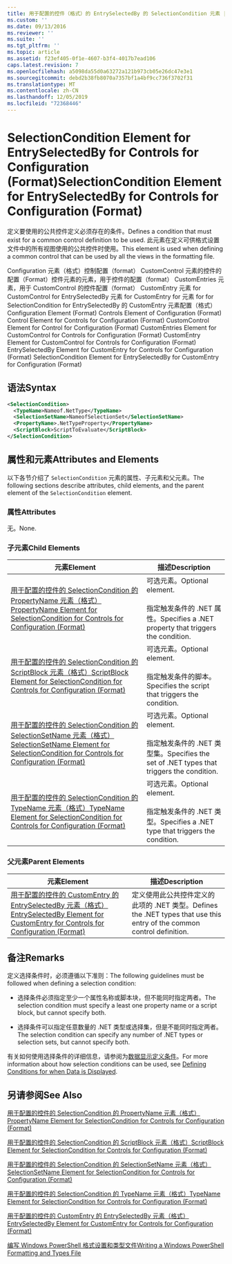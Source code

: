 ```yaml
---
title: 用于配置的控件（格式）的 EntrySelectedBy 的 SelectionCondition 元素 |Microsoft Docs
ms.custom: ''
ms.date: 09/13/2016
ms.reviewer: ''
ms.suite: ''
ms.tgt_pltfrm: ''
ms.topic: article
ms.assetid: f23ef405-0f1e-4607-b3f4-4017b7ead106
caps.latest.revision: 7
ms.openlocfilehash: a5098da55d0a63272a121b973cb05e26dc47e3e1
ms.sourcegitcommit: debd2b38fb8070a7357bf1a4bf9cc736f3702f31
ms.translationtype: MT
ms.contentlocale: zh-CN
ms.lasthandoff: 12/05/2019
ms.locfileid: "72368446"
---
```

# <a name="selectioncondition-element-for-entryselectedby-for-controls-for-configuration-format"></a><span data-ttu-id="c7a95-102">SelectionCondition Element for EntrySelectedBy for Controls for Configuration (Format)</span><span class="sxs-lookup"><span data-stu-id="c7a95-102">SelectionCondition Element for EntrySelectedBy for Controls for Configuration (Format)</span></span>

<span data-ttu-id="c7a95-103">定义要使用的公共控件定义必须存在的条件。</span><span class="sxs-lookup"><span data-stu-id="c7a95-103">Defines a condition that must exist for a common control definition to be used.</span></span> <span data-ttu-id="c7a95-104">此元素在定义可供格式设置文件中的所有视图使用的公共控件时使用。</span><span class="sxs-lookup"><span data-stu-id="c7a95-104">This element is used when defining a common control that can be used by all the views in the formatting file.</span></span>

<span data-ttu-id="c7a95-105">Configuration 元素（格式）控制配置（format） CustomControl 元素的控件的配置（Format）控件元素的元素，用于控件的配置（format） CustomEntries 元素，用于 CustomControl 的控件配置（format） CustomEntry 元素 for CustomControl for EntrySelectedBy 元素 for CustomEntry for 元素 for for SelectionCondition for EntrySelectedBy 的 CustomEntry 元素配置（格式）</span><span class="sxs-lookup"><span data-stu-id="c7a95-105">Configuration Element (Format) Controls Element of Configuration (Format) Control Element for Controls for Configuration (Format) CustomControl Element for Control for Configuration (Format) CustomEntries Element for CustomControl for Controls for Configuration (Format) CustomEntry Element for CustomControl for Controls for Configuration (Format) EntrySelectedBy Element for CustomEntry for Controls for Configuration (Format) SelectionCondition Element for EntrySelectedBy for CustomEntry for Configuration (Format)</span></span>

## <a name="syntax"></a><span data-ttu-id="c7a95-106">语法</span><span class="sxs-lookup"><span data-stu-id="c7a95-106">Syntax</span></span>

```xml
<SelectionCondition>
  <TypeName>Nameof.NetType</TypeName>
  <SelectionSetName>NameofSelectionSet</SelectionSetName>
  <PropertyName>.NetTypeProperty</PropertyName>
  <ScriptBlock>ScriptToEvaluate</ScriptBlock>
</SelectionCondition>
```

## <a name="attributes-and-elements"></a><span data-ttu-id="c7a95-107">属性和元素</span><span class="sxs-lookup"><span data-stu-id="c7a95-107">Attributes and Elements</span></span>

<span data-ttu-id="c7a95-108">以下各节介绍了 `SelectionCondition` 元素的属性、子元素和父元素。</span><span class="sxs-lookup"><span data-stu-id="c7a95-108">The following sections describe attributes, child elements, and the parent element of the `SelectionCondition` element.</span></span>

### <a name="attributes"></a><span data-ttu-id="c7a95-109">属性</span><span class="sxs-lookup"><span data-stu-id="c7a95-109">Attributes</span></span>

<span data-ttu-id="c7a95-110">无。</span><span class="sxs-lookup"><span data-stu-id="c7a95-110">None.</span></span>

### <a name="child-elements"></a><span data-ttu-id="c7a95-111">子元素</span><span class="sxs-lookup"><span data-stu-id="c7a95-111">Child Elements</span></span>

|<span data-ttu-id="c7a95-112">元素</span><span class="sxs-lookup"><span data-stu-id="c7a95-112">Element</span></span>|<span data-ttu-id="c7a95-113">描述</span><span class="sxs-lookup"><span data-stu-id="c7a95-113">Description</span></span>|
|-------------|-----------------|
|[<span data-ttu-id="c7a95-114">用于配置的控件的 SelectionCondition 的 PropertyName 元素（格式）</span><span class="sxs-lookup"><span data-stu-id="c7a95-114">PropertyName Element for SelectionCondition for Controls for Configuration (Format)</span></span>](./propertyname-element-for-selectioncondition-for-controls-for-configuration-format.md)|<span data-ttu-id="c7a95-115">可选元素。</span><span class="sxs-lookup"><span data-stu-id="c7a95-115">Optional element.</span></span><br /><br /> <span data-ttu-id="c7a95-116">指定触发条件的 .NET 属性。</span><span class="sxs-lookup"><span data-stu-id="c7a95-116">Specifies a .NET property that triggers the condition.</span></span>|
|[<span data-ttu-id="c7a95-117">用于配置的控件的 SelectionCondition 的 ScriptBlock 元素（格式）</span><span class="sxs-lookup"><span data-stu-id="c7a95-117">ScriptBlock Element for SelectionCondition for Controls for Configuration (Format)</span></span>](./scriptblock-element-for-selectioncondition-for-controls-for-configuration-format.md)|<span data-ttu-id="c7a95-118">可选元素。</span><span class="sxs-lookup"><span data-stu-id="c7a95-118">Optional element.</span></span><br /><br /> <span data-ttu-id="c7a95-119">指定触发条件的脚本。</span><span class="sxs-lookup"><span data-stu-id="c7a95-119">Specifies the script that triggers the condition.</span></span>|
|[<span data-ttu-id="c7a95-120">用于配置的控件的 SelectionCondition 的 SelectionSetName 元素（格式）</span><span class="sxs-lookup"><span data-stu-id="c7a95-120">SelectionSetName Element for SelectionCondition for Controls for Configuration (Format)</span></span>](./selectionsetname-element-for-selectioncondition-for-controls-for-configuration-format.md)|<span data-ttu-id="c7a95-121">可选元素。</span><span class="sxs-lookup"><span data-stu-id="c7a95-121">Optional element.</span></span><br /><br /> <span data-ttu-id="c7a95-122">指定触发条件的 .NET 类型集。</span><span class="sxs-lookup"><span data-stu-id="c7a95-122">Specifies the set of .NET types that triggers the condition.</span></span>|
|[<span data-ttu-id="c7a95-123">用于配置的控件的 SelectionCondition 的 TypeName 元素（格式）</span><span class="sxs-lookup"><span data-stu-id="c7a95-123">TypeName Element for SelectionCondition for Controls for Configuration (Format)</span></span>](./typename-element-for-selectioncondition-for-controls-for-configuration-format.md)|<span data-ttu-id="c7a95-124">可选元素。</span><span class="sxs-lookup"><span data-stu-id="c7a95-124">Optional element.</span></span><br /><br /> <span data-ttu-id="c7a95-125">指定触发条件的 .NET 类型。</span><span class="sxs-lookup"><span data-stu-id="c7a95-125">Specifies a .NET type that triggers the condition.</span></span>|

### <a name="parent-elements"></a><span data-ttu-id="c7a95-126">父元素</span><span class="sxs-lookup"><span data-stu-id="c7a95-126">Parent Elements</span></span>

|<span data-ttu-id="c7a95-127">元素</span><span class="sxs-lookup"><span data-stu-id="c7a95-127">Element</span></span>|<span data-ttu-id="c7a95-128">描述</span><span class="sxs-lookup"><span data-stu-id="c7a95-128">Description</span></span>|
|-------------|-----------------|
|[<span data-ttu-id="c7a95-129">用于配置的控件的 CustomEntry 的 EntrySelectedBy 元素（格式）</span><span class="sxs-lookup"><span data-stu-id="c7a95-129">EntrySelectedBy Element for CustomEntry for Controls for Configuration (Format)</span></span>](./entryselectedby-element-for-customentry-for-controls-for-configuration-format.md)|<span data-ttu-id="c7a95-130">定义使用此公共控件定义的此项的 .NET 类型。</span><span class="sxs-lookup"><span data-stu-id="c7a95-130">Defines the .NET types that use this entry of the common control definition.</span></span>|

## <a name="remarks"></a><span data-ttu-id="c7a95-131">备注</span><span class="sxs-lookup"><span data-stu-id="c7a95-131">Remarks</span></span>

<span data-ttu-id="c7a95-132">定义选择条件时，必须遵循以下准则：</span><span class="sxs-lookup"><span data-stu-id="c7a95-132">The following guidelines must be followed when defining a selection condition:</span></span>

- <span data-ttu-id="c7a95-133">选择条件必须指定至少一个属性名称或脚本块，但不能同时指定两者。</span><span class="sxs-lookup"><span data-stu-id="c7a95-133">The selection condition must specify a least one property name or a script block, but cannot specify both.</span></span>

- <span data-ttu-id="c7a95-134">选择条件可以指定任意数量的 .NET 类型或选择集，但是不能同时指定两者。</span><span class="sxs-lookup"><span data-stu-id="c7a95-134">The selection condition can specify any number of .NET types or selection sets, but cannot specify both.</span></span>

<span data-ttu-id="c7a95-135">有关如何使用选择条件的详细信息，请参阅为[数据显示定义条件](./defining-conditions-for-displaying-data.md)。</span><span class="sxs-lookup"><span data-stu-id="c7a95-135">For more information about how selection conditions can be used, see [Defining Conditions for when Data is Displayed](./defining-conditions-for-displaying-data.md).</span></span>

## <a name="see-also"></a><span data-ttu-id="c7a95-136">另请参阅</span><span class="sxs-lookup"><span data-stu-id="c7a95-136">See Also</span></span>

[<span data-ttu-id="c7a95-137">用于配置的控件的 SelectionCondition 的 PropertyName 元素（格式）</span><span class="sxs-lookup"><span data-stu-id="c7a95-137">PropertyName Element for SelectionCondition for Controls for Configuration (Format)</span></span>](./propertyname-element-for-selectioncondition-for-controls-for-configuration-format.md)

[<span data-ttu-id="c7a95-138">用于配置的控件的 SelectionCondition 的 ScriptBlock 元素（格式）</span><span class="sxs-lookup"><span data-stu-id="c7a95-138">ScriptBlock Element for SelectionCondition for Controls for Configuration (Format)</span></span>](./scriptblock-element-for-selectioncondition-for-controls-for-configuration-format.md)

[<span data-ttu-id="c7a95-139">用于配置的控件的 SelectionCondition 的 SelectionSetName 元素（格式）</span><span class="sxs-lookup"><span data-stu-id="c7a95-139">SelectionSetName Element for SelectionCondition for Controls for Configuration (Format)</span></span>](./selectionsetname-element-for-selectioncondition-for-controls-for-configuration-format.md)

[<span data-ttu-id="c7a95-140">用于配置的控件的 SelectionCondition 的 TypeName 元素（格式）</span><span class="sxs-lookup"><span data-stu-id="c7a95-140">TypeName Element for SelectionCondition for Controls for Configuration (Format)</span></span>](./typename-element-for-selectioncondition-for-controls-for-configuration-format.md)

[<span data-ttu-id="c7a95-141">用于配置的控件的 CustomEntry 的 EntrySelectedBy 元素（格式）</span><span class="sxs-lookup"><span data-stu-id="c7a95-141">EntrySelectedBy Element for CustomEntry for Controls for Configuration (Format)</span></span>](./entryselectedby-element-for-customentry-for-controls-for-configuration-format.md)

[<span data-ttu-id="c7a95-142">编写 Windows PowerShell 格式设置和类型文件</span><span class="sxs-lookup"><span data-stu-id="c7a95-142">Writing a Windows PowerShell Formatting and Types File</span></span>](./writing-a-powershell-formatting-file.md)
